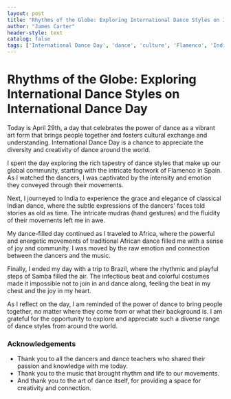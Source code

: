 ```yaml
---
layout: post
title: "Rhythms of the Globe: Exploring International Dance Styles on International Dance Day"
author: "James Carter"
header-style: text
catalog: false
tags: ['International Dance Day', 'dance', 'culture', 'Flamenco', 'India', 'African dance', 'Samba', 'gratitude', 'appreciation', 'connection', 'creativity']
---
```


# Rhythms of the Globe: Exploring International Dance Styles on International Dance Day

Today is April 29th, a day that celebrates the power of dance as a vibrant art form that brings people together and fosters cultural exchange and understanding. International Dance Day is a chance to appreciate the diversity and creativity of dance around the world.

I spent the day exploring the rich tapestry of dance styles that make up our global community, starting with the intricate footwork of Flamenco in Spain. As I watched the dancers, I was captivated by the intensity and emotion they conveyed through their movements.

Next, I journeyed to India to experience the grace and elegance of classical Indian dance, where the subtle expressions of the dancers' faces told stories as old as time. The intricate mudras (hand gestures) and the fluidity of their movements left me in awe.

My dance-filled day continued as I traveled to Africa, where the powerful and energetic movements of traditional African dance filled me with a sense of joy and community. I was moved by the raw emotion and connection between the dancers and the music.

Finally, I ended my day with a trip to Brazil, where the rhythmic and playful steps of Samba filled the air. The infectious beat and colorful costumes made it impossible not to join in and dance along, feeling the beat in my chest and the joy in my heart.

As I reflect on the day, I am reminded of the power of dance to bring people together, no matter where they come from or what their background is. I am grateful for the opportunity to explore and appreciate such a diverse range of dance styles from around the world.

### Acknowledgements
* Thank you to all the dancers and dance teachers who shared their passion and knowledge with me today.
* Thank you to the music that brought rhythm and life to our movements.
* And thank you to the art of dance itself, for providing a space for creativity and connection.
